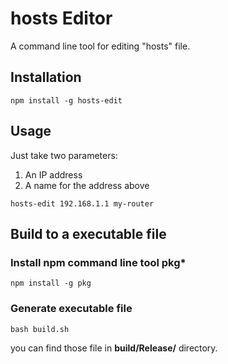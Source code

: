 # hosts Editor

A command line tool for editing "hosts" file.

## Installation

    npm install -g hosts-edit

## Usage

Just take two parameters:

1. An IP address
1. A name for the address above

```
hosts-edit 192.168.1.1 my-router
```

## Build to a executable file

### Install npm command line tool **pkg***

    npm install -g pkg

### Generate executable file

    bash build.sh

you can find those file in **build/Release/** directory.